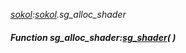 _[sokol](../../modules/sokol/sokol-module.md):[sokol](../../modules/sokol/sokol-module.md).sg\_alloc\_shader_
##### Function sg\_alloc\_shader:[sg_shader](../../modules/sokol/sokol-sg_shader.md)(  )
